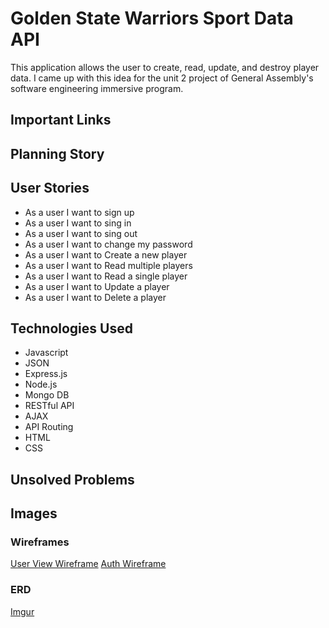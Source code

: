 # Golden State Warriors Sport Data API 

This application allows the user to create, read, update, and destroy player data. I came up with this idea for the unit 2 project of General Assembly's software engineering immersive program. 


## Important Links


## Planning Story



## User Stories

* As a user I want to sign up
* As a user I want to sing in
* As a user I want to sing out
* As a user I want to change my password
* As a user I want to Create a new player
* As a user I want to Read multiple players
* As a user I want to Read a single player
* As a user I want to Update a player
* As a user I want to Delete a player


## Technologies Used

* Javascript
* JSON
* Express.js
* Node.js
* Mongo DB
* RESTful API
* AJAX
* API Routing
* HTML
* CSS
  

## Unsolved Problems


## Images 

### Wireframes

[User View Wireframe](https://imgur.com/1whMMHX)
[Auth Wireframe](https://imgur.com/tSwNYFY)


### ERD
[Imgur](https://imgur.com/c25nAPe)